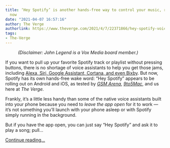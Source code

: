 ```yaml
---
title: ‘Hey Spotify’ is another hands-free way to control your music, rolling out
  now
date: "2021-04-07 16:57:16"
author: The Verge
authorlink: https://www.theverge.com/2021/4/7/22371866/hey-spotify-voice-assistant-hands-free-android-ios-iphone
tags:
- The-Verge
---
```

<figure>
      <img alt="" src="https://cdn.vox-cdn.com/thumbor/kl7xJi5_OwkKoi3zYf8_x0keld4=/0x0:828x552/1310x873/cdn.vox-cdn.com/uploads/chorus_image/image/69089913/hey_spotify.0.jpg" />
        <figcaption><em>(Disclaimer: John Legend is a Vox Media board member.)</em></figcaption>
    </figure>

  <p id="hkV8Cp">If you want to pull up your favorite Spotify track or playlist without pressing buttons, there is no shortage of voice assistants to help you get those jams, including <a href="https://support.spotify.com/us/listen_everywhere/voice_assistants/">Alexa, Siri, Google Assistant, Cortana, and even Bixby</a>. But now, Spotify has its own hands-free wake word: “Hey Spotify” appears to be rolling out on Android and iOS, as tested by <a href="https://www.gsmarena.com/handsfree_hey_spotify_wake_word_rolls_out-news-48521.php"><em>GSM Arena</em></a>, <a href="https://9to5mac.com/2021/04/07/hey-spotify-starts-roll-out-iphone/"><em>9to5Mac</em></a>, and us here at <em>The Verge.</em></p>
<p id="RBA4oK">Frankly, it’s a little less handy than some of the native voice assistants built into your phone because you need to <em>leave the app open</em> for it to work — it’s not something you’ll launch with your phone asleep or with Spotify simply running in the background.</p>
<p id="47OKtQ">But if you have the app open, you can just say “Hey Spotify” and ask it to play a song; pull...</p>
  <p>
    <a href="https://www.theverge.com/2021/4/7/22371866/hey-spotify-voice-assistant-hands-free-android-ios-iphone">Continue reading&hellip;</a>
  </p>
